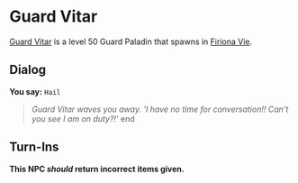 # Guard Vitar



[Guard Vitar](/npc/84155) is a level 50 Guard Paladin that spawns in [Firiona Vie](/zone/84).



## Dialog

**You say:** `Hail`



>*Guard Vitar waves you away.  'I have no time for conversation!!  Can't you see I am on duty?!'*
end



## Turn-Ins



**This NPC *should* return incorrect items given.**





